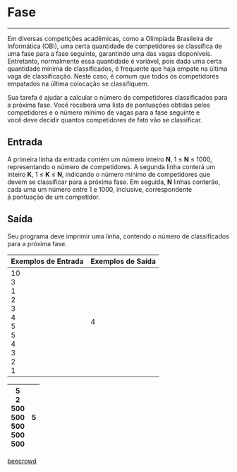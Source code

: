 # Fase

---

Em diversas competições acadêmicas, como a Olimpíada Brasileira de Informática (OBI), uma certa quantidade de competidores se classifica de uma fase para a fase seguinte, garantindo uma das vagas disponíveis. Entretanto, normalmente essa quantidade é variável, pois dada uma certa quantidade mínima de classificados, é frequente que haja empate na última vaga de classificação. Neste caso, é comum que todos os competidores empatados na última colocação se classifiquem.

Sua tarefa é ajudar a calcular o número de competidores classificados para a próxima fase. Você receberá uma lista de pontuações obtidas pelos competidores e o número mínimo de vagas para a fase seguinte e você deve decidir quantos competidores de fato vão se classificar.

## Entrada

A primeira linha da entrada contém um número inteiro **N**, 1 ≤ **N** ≤ 1000, representando o número de competidores. A segunda linha conterá um inteiro **K**, 1 ≤ **K** ≤ **N**, indicando o número mínimo de competidores que devem se classificar para a próxima fase. Em seguida, **N** linhas conterão, cada uma um número entre 1 e 1000, inclusive, correspondente á pontuação de um competidor.

## Saída

Seu programa deve imprimir uma linha, contendo o número de classificados para a próxima fase.

| Exemplos de Entrada                                                             | Exemplos de Saída |
| ------------------------------------------------------------------------------- | ----------------- |
| 10<br/> 3<br/> 1<br/> 2<br/> 3<br/> 4<br/> 5<br/> 5<br/> 4<br/> 3<br/> 2<br/> 1 | 4                 |

| 5<br/> 2<br/> 500<br/> 500<br/> 500<br/> 500<br/> 500 | 5   |
| ----------------------------------------------------- | --- |

[beecrowd](https://www.beecrowd.com.br/judge/en/problems/view/2663)
